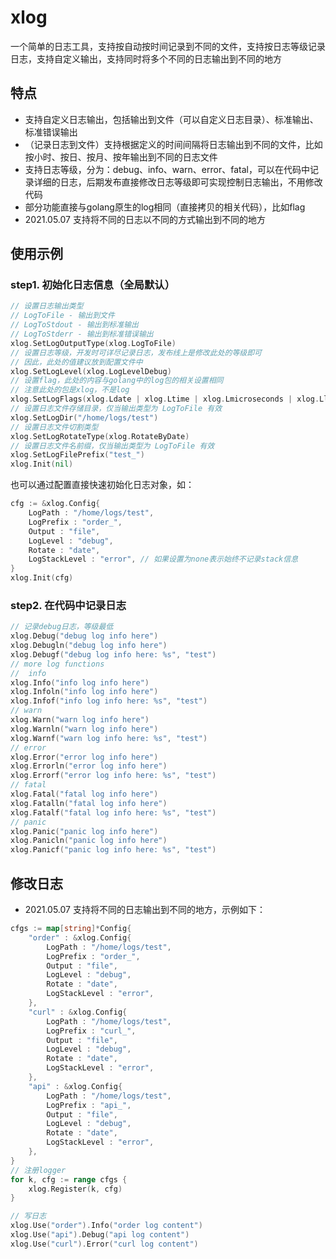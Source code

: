 # xlog
一个简单的日志工具，支持按自动按时间记录到不同的文件，支持按日志等级记录日志，支持自定义输出，支持同时将多个不同的日志输出到不同的地方

## 特点

* 支持自定义日志输出，包括输出到文件（可以自定义日志目录）、标准输出、标准错误输出
* （记录日志到文件）支持根据定义的时间间隔将日志输出到不同的文件，比如按小时、按日、按月、按年输出到不同的日志文件
* 支持日志等级，分为：debug、info、warn、error、fatal，可以在代码中记录详细的日志，后期发布直接修改日志等级即可实现控制日志输出，不用修改代码
* 部分功能直接与golang原生的log相同（直接拷贝的相关代码），比如flag
* 2021.05.07 支持将不同的日志以不同的方式输出到不同的地方

## 使用示例

### step1. 初始化日志信息（全局默认）

```go
// 设置日志输出类型
// LogToFile - 输出到文件
// LogToStdout - 输出到标准输出
// LogToStderr - 输出到标准错误输出
xlog.SetLogOutputType(xlog.LogToFile)
// 设置日志等级，开发时可详尽记录日志，发布线上是修改此处的等级即可
// 因此，此处的值建议放到配置文件中
xlog.SetLogLevel(xlog.LogLevelDebug)
// 设置flag，此处的内容与golang中的log包的相关设置相同
// 注意此处的包是xlog，不是log
xlog.SetLogFlags(xlog.Ldate | xlog.Ltime | xlog.Lmicroseconds | xlog.Llongfile)
// 设置日志文件存储目录，仅当输出类型为 LogToFile 有效
xlog.SetLogDir("/home/logs/test")
// 设置日志文件切割类型
xlog.SetLogRotateType(xlog.RotateByDate)
// 设置日志文件名前缀，仅当输出类型为 LogToFile 有效
xlog.SetLogFilePrefix("test_")
xlog.Init(nil)
```

也可以通过配置直接快速初始化日志对象，如：
```go
cfg := &xlog.Config{
    LogPath : "/home/logs/test",
    LogPrefix : "order_",
    Output : "file",
    LogLevel : "debug",
    Rotate : "date",
    LogStackLevel : "error", // 如果设置为none表示始终不记录stack信息
}
xlog.Init(cfg)
```

### step2. 在代码中记录日志

```go
// 记录debug日志，等级最低
xlog.Debug("debug log info here")
xlog.Debugln("debug log info here")
xlog.Debugf("debug log info here: %s", "test")
// more log functions
//  info
xlog.Info("info log info here")
xlog.Infoln("info log info here")
xlog.Infof("info log info here: %s", "test")
// warn
xlog.Warn("warn log info here")
xlog.Warnln("warn log info here")
xlog.Warnf("warn log info here: %s", "test")
// error
xlog.Error("error log info here")
xlog.Errorln("error log info here")
xlog.Errorf("error log info here: %s", "test")
// fatal
xlog.Fatal("fatal log info here")
xlog.Fatalln("fatal log info here")
xlog.Fatalf("fatal log info here: %s", "test")
// panic
xlog.Panic("panic log info here")
xlog.Panicln("panic log info here")
xlog.Panicf("panic log info here: %s", "test")
```

## 修改日志

* 2021.05.07 支持将不同的日志输出到不同的地方，示例如下：
```go
cfgs := map[string]*Config{
    "order" : &xlog.Config{
        LogPath : "/home/logs/test",
        LogPrefix : "order_",
        Output : "file",
        LogLevel : "debug",
        Rotate : "date",
        LogStackLevel : "error",
    },
    "curl" : &xlog.Config{
        LogPath : "/home/logs/test",
        LogPrefix : "curl_",
        Output : "file",
        LogLevel : "debug",
        Rotate : "date",
        LogStackLevel : "error",
    },
    "api" : &xlog.Config{
        LogPath : "/home/logs/test",
        LogPrefix : "api_",
        Output : "file",
        LogLevel : "debug",
        Rotate : "date",
        LogStackLevel : "error",
    },
}
// 注册logger
for k, cfg := range cfgs {
    xlog.Register(k, cfg)
}

// 写日志
xlog.Use("order").Info("order log content")
xlog.Use("api").Debug("api log content")
xlog.Use("curl").Error("curl log content")
```